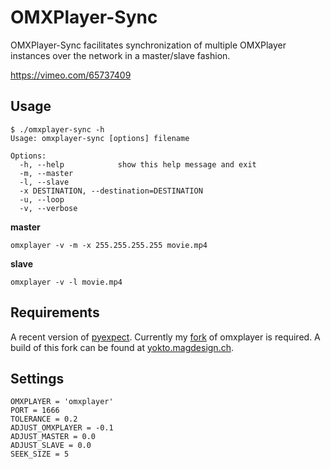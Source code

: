 OMXPlayer-Sync
==============

OMXPlayer-Sync facilitates synchronization of multiple OMXPlayer 
instances over the network in a master/slave fashion.

https://vimeo.com/65737409

Usage
-----

```
$ ./omxplayer-sync -h
Usage: omxplayer-sync [options] filename

Options:
  -h, --help            show this help message and exit
  -m, --master          
  -l, --slave           
  -x DESTINATION, --destination=DESTINATION
  -u, --loop            
  -v, --verbose
```

**master**

```
omxplayer -v -m -x 255.255.255.255 movie.mp4
```

**slave**

```
omxplayer -v -l movie.mp4
```


Requirements
------------
A recent version of [pyexpect](http://www.noah.org/wiki/pexpect).
Currently my [fork](https://github.com/turingmachine/omxplayer/tree/fixes) of omxplayer is required.
A build of this fork can be found at [yokto.magdesign.ch](http://yokto.magdesign.ch).
 

Settings
--------

```
OMXPLAYER = 'omxplayer'
PORT = 1666
TOLERANCE = 0.2
ADJUST_OMXPLAYER = -0.1
ADJUST_MASTER = 0.0
ADJUST_SLAVE = 0.0
SEEK_SIZE = 5
```
